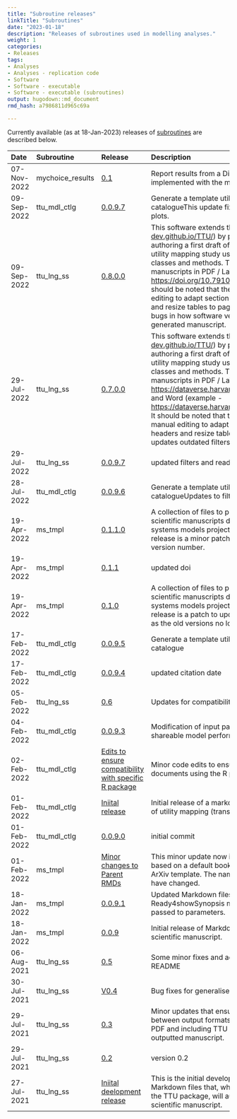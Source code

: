 ```yaml
---
title: "Subroutine releases"
linkTitle: "Subroutines"
date: "2023-01-18"
description: "Releases of subroutines used in modelling analyses."
weight: 1
categories: 
- Releases
tags: 
- Analyses
- Analyses - replication code
- Software
- Software - executable 
- Software - executable (subroutines)
output: hugodown::md_document
rmd_hash: a7986811d965c69a

---
```


Currently available (as at 18-Jan-2023) releases of [subroutines](/docs/model/analyses/reporting-templates/) are described below.

<html>


<body>






<div id="header">




</div>


<table class="table table-hover table-condensed" style="margin-left: auto; margin-right: auto;">
<thead>
<tr>
<th style="text-align:left;">
Date
</th>
<th style="text-align:left;">
Subroutine
</th>
<th style="text-align:left;">
Release
</th>
<th style="text-align:left;">
Description
</th>
</tr>
</thead>
<tbody>
<tr>
<td style="text-align:left;">
07-Nov-2022
</td>
<td style="text-align:left;">
mychoice_results
</td>
<td style="text-align:left;">
<a href="https://github.com/ready4-dev/mychoice_results/releases/tag/v0.1.0.0" style="     ">0.1</a>
</td>
<td style="text-align:left;">
Report results from a Discrete Choice Experiment implemented with the
mychoice R package.
</td>
</tr>
<tr>
<td style="text-align:left;">
09-Sep-2022
</td>
<td style="text-align:left;">
ttu_mdl_ctlg
</td>
<td style="text-align:left;">
<a href="https://github.com/ready4-dev/ttu_mdl_ctlg/releases/tag/v0.0.9.7" style="     ">0.0.9.7</a>
</td>
<td style="text-align:left;">
Generate a template utility mapping (transfer to utility) model
catalogueThis update fixes an issue with the display size of plots.
</td>
</tr>
<tr>
<td style="text-align:left;">
09-Sep-2022
</td>
<td style="text-align:left;">
ttu_lng_ss
</td>
<td style="text-align:left;">
<a href="https://github.com/ready4-dev/ttu_lng_ss/releases/tag/v0.8.0.0" style="     ">0.8.0.0</a>
</td>
<td style="text-align:left;">
This software extends the R package TTU (<a href="https://ready4-dev.github.io/TTU/" class="uri">https://ready4-dev.github.io/TTU/</a>) by providing a
toolkit for automatically authoring a first draft of a scientific
manuscript describing a utility mapping study using metadada generated
by TTU classes and methods. The extension can produce manuscripts in PDF
/ LaTex and Word formats - see <a href="https://doi.org/10.7910/DVN/D74QMP" class="uri">https://doi.org/10.7910/DVN/D74QMP</a> for examples. It
should be noted that the Word output requires some manual editing to
adapt section numbering, modify table headers and resize tables to page
boundaries.This version fixes some bugs in how software versions were
referenced in the generated manuscript.
</td>
</tr>
<tr>
<td style="text-align:left;">
29-Jul-2022
</td>
<td style="text-align:left;">
ttu_lng_ss
</td>
<td style="text-align:left;">
<a href="https://github.com/ready4-dev/ttu_lng_ss/releases/tag/v0.8.0.0" style="     ">0.7.0.0</a>
</td>
<td style="text-align:left;">
This software extends the R package TTU (<a href="https://ready4-dev.github.io/TTU/" class="uri">https://ready4-dev.github.io/TTU/</a>) by providing a
toolkit for automatically authoring a first draft of a scientific
manuscript describing a utility mapping study using metadada generated
by TTU classes and methods. The extension can produce manuscripts in PDF
/ LaTex (example - <a href="https://dataverse.harvard.edu/api/access/datafile/4957407" class="uri">https://dataverse.harvard.edu/api/access/datafile/4957407</a>)
and Word (example - <a href="https://dataverse.harvard.edu/api/access/datafile/4957416" class="uri">https://dataverse.harvard.edu/api/access/datafile/4957416</a>).
It should be noted that the Word output requires some manual editing to
adapt section numbering, modify table headers and resize tables to page
boundaries.This version updates outdated filters.
</td>
</tr>
<tr>
<td style="text-align:left;">
29-Jul-2022
</td>
<td style="text-align:left;">
ttu_lng_ss
</td>
<td style="text-align:left;">
<a href="https://github.com/ready4-dev/ttu_lng_ss/releases/tag/v0.8.0.0" style="     ">0.0.9.7</a>
</td>
<td style="text-align:left;">
updated filters and readme
</td>
</tr>
<tr>
<td style="text-align:left;">
28-Jul-2022
</td>
<td style="text-align:left;">
ttu_mdl_ctlg
</td>
<td style="text-align:left;">
<a href="https://github.com/ready4-dev/ttu_mdl_ctlg/releases/tag/v0.0.9.7" style="     ">0.0.9.6</a>
</td>
<td style="text-align:left;">
Generate a template utility mapping (transfer to utility) model
catalogueUpdates to filters.
</td>
</tr>
<tr>
<td style="text-align:left;">
19-Apr-2022
</td>
<td style="text-align:left;">
ms_tmpl
</td>
<td style="text-align:left;">
<a href="https://github.com/ready4-dev/ms_tmpl/releases/tag/v0.1.1.0" style="     ">0.1.1.0</a>
</td>
<td style="text-align:left;">
A collection of files to provide a template for generating scientific
manuscripts describing open source mental health systems models projects
that use the ready4 framework.This release is a minor patch to correct
an incorrectly specified version number.
</td>
</tr>
<tr>
<td style="text-align:left;">
19-Apr-2022
</td>
<td style="text-align:left;">
ms_tmpl
</td>
<td style="text-align:left;">
<a href="https://github.com/ready4-dev/ms_tmpl/releases/tag/v0.1.1.0" style="     ">0.1.1</a>
</td>
<td style="text-align:left;">
updated doi
</td>
</tr>
<tr>
<td style="text-align:left;">
19-Apr-2022
</td>
<td style="text-align:left;">
ms_tmpl
</td>
<td style="text-align:left;">
<a href="https://github.com/ready4-dev/ms_tmpl/releases/tag/v0.1.1.0" style="     ">0.1.0</a>
</td>
<td style="text-align:left;">
A collection of files to provide a template for generating scientific
manuscripts describing open source mental health systems models projects
that use the ready4 framework.This release is a patch to update third
party developed .lua filters as the old versions no longer work.
</td>
</tr>
<tr>
<td style="text-align:left;">
17-Feb-2022
</td>
<td style="text-align:left;">
ttu_mdl_ctlg
</td>
<td style="text-align:left;">
<a href="https://github.com/ready4-dev/ttu_mdl_ctlg/releases/tag/v0.0.9.7" style="     ">0.0.9.5</a>
</td>
<td style="text-align:left;">
Generate a template utility mapping (transfer to utility) model
catalogue
</td>
</tr>
<tr>
<td style="text-align:left;">
17-Feb-2022
</td>
<td style="text-align:left;">
ttu_mdl_ctlg
</td>
<td style="text-align:left;">
<a href="https://github.com/ready4-dev/ttu_mdl_ctlg/releases/tag/v0.0.9.7" style="     ">0.0.9.4</a>
</td>
<td style="text-align:left;">
updated citation date
</td>
</tr>
<tr>
<td style="text-align:left;">
05-Feb-2022
</td>
<td style="text-align:left;">
ttu_lng_ss
</td>
<td style="text-align:left;">
<a href="https://github.com/ready4-dev/ttu_lng_ss/releases/tag/v0.8.0.0" style="     ">0.6</a>
</td>
<td style="text-align:left;">
Updates for compatibility with specific R package.
</td>
</tr>
<tr>
<td style="text-align:left;">
04-Feb-2022
</td>
<td style="text-align:left;">
ttu_mdl_ctlg
</td>
<td style="text-align:left;">
<a href="https://github.com/ready4-dev/ttu_mdl_ctlg/releases/tag/v0.0.9.7" style="     ">0.0.9.3</a>
</td>
<td style="text-align:left;">
Modification of input parameters to enable reporting of shareable model
performance.
</td>
</tr>
<tr>
<td style="text-align:left;">
02-Feb-2022
</td>
<td style="text-align:left;">
ttu_mdl_ctlg
</td>
<td style="text-align:left;">
<a href="https://github.com/ready4-dev/ttu_mdl_ctlg/releases/tag/v0.0.9.7" style="     ">Edits
to ensure compatibility with specific R package</a>
</td>
<td style="text-align:left;">
Minor code edits to ensure that RMD can be rendered into documents using
the R package specific.
</td>
</tr>
<tr>
<td style="text-align:left;">
01-Feb-2022
</td>
<td style="text-align:left;">
ttu_mdl_ctlg
</td>
<td style="text-align:left;">
<a href="https://github.com/ready4-dev/ttu_mdl_ctlg/releases/tag/v0.0.9.7" style="     ">Iniital
release</a>
</td>
<td style="text-align:left;">
Initial release of a markdown template to create a catalogue of utility
mapping (transfer to utility) models.
</td>
</tr>
<tr>
<td style="text-align:left;">
01-Feb-2022
</td>
<td style="text-align:left;">
ttu_mdl_ctlg
</td>
<td style="text-align:left;">
<a href="https://github.com/ready4-dev/ttu_mdl_ctlg/releases/tag/v0.0.9.7" style="     ">0.0.9.0</a>
</td>
<td style="text-align:left;">
initial commit
</td>
</tr>
<tr>
<td style="text-align:left;">
01-Feb-2022
</td>
<td style="text-align:left;">
ms_tmpl
</td>
<td style="text-align:left;">
<a href="https://github.com/ready4-dev/ms_tmpl/releases/tag/v0.1.1.0" style="     ">Minor
changes to Parent RMDs</a>
</td>
<td style="text-align:left;">
This minor update now includes two PDF versions - one based on a default
bookdown style and one using the rticles ArXiv template. The naming
conventions for the parent files have changed.
</td>
</tr>
<tr>
<td style="text-align:left;">
18-Jan-2022
</td>
<td style="text-align:left;">
ms_tmpl
</td>
<td style="text-align:left;">
<a href="https://github.com/ready4-dev/ms_tmpl/releases/tag/v0.1.1.0" style="     ">0.0.9.1</a>
</td>
<td style="text-align:left;">
Updated Markdown files now have only one object (a Ready4showSynopsis
module from the ready4 framework) passed to parameters.
</td>
</tr>
<tr>
<td style="text-align:left;">
18-Jan-2022
</td>
<td style="text-align:left;">
ms_tmpl
</td>
<td style="text-align:left;">
<a href="https://github.com/ready4-dev/ms_tmpl/releases/tag/v0.1.1.0" style="     ">0.0.9</a>
</td>
<td style="text-align:left;">
Initial release of Markdown files to generate a template scientific
manuscript.
</td>
</tr>
<tr>
<td style="text-align:left;">
06-Aug-2021
</td>
<td style="text-align:left;">
ttu_lng_ss
</td>
<td style="text-align:left;">
<a href="https://github.com/ready4-dev/ttu_lng_ss/releases/tag/v0.8.0.0" style="     ">0.5</a>
</td>
<td style="text-align:left;">
Some minor fixes and additional descriptive content in README
</td>
</tr>
<tr>
<td style="text-align:left;">
30-Jul-2021
</td>
<td style="text-align:left;">
ttu_lng_ss
</td>
<td style="text-align:left;">
<a href="https://github.com/ready4-dev/ttu_lng_ss/releases/tag/v0.8.0.0" style="     ">V0.4</a>
</td>
<td style="text-align:left;">
Bug fixes for generalised (non AQoL) application.
</td>
</tr>
<tr>
<td style="text-align:left;">
29-Jul-2021
</td>
<td style="text-align:left;">
ttu_lng_ss
</td>
<td style="text-align:left;">
<a href="https://github.com/ready4-dev/ttu_lng_ss/releases/tag/v0.8.0.0" style="     ">0.3</a>
</td>
<td style="text-align:left;">
Minor updates that ensure consistency of abstract treatment between
output formats, keep TeX files when outputting to PDF and including TTU
and extension version information in outputted manuscript.
</td>
</tr>
<tr>
<td style="text-align:left;">
29-Jul-2021
</td>
<td style="text-align:left;">
ttu_lng_ss
</td>
<td style="text-align:left;">
<a href="https://github.com/ready4-dev/ttu_lng_ss/releases/tag/v0.8.0.0" style="     ">0.2</a>
</td>
<td style="text-align:left;">
version 0.2
</td>
</tr>
<tr>
<td style="text-align:left;">
27-Jul-2021
</td>
<td style="text-align:left;">
ttu_lng_ss
</td>
<td style="text-align:left;">
<a href="https://github.com/ready4-dev/ttu_lng_ss/releases/tag/v0.8.0.0" style="     ">Iniital
deelopment release</a>
</td>
<td style="text-align:left;">
This is the initial development release of the collection of R Markdown
files that, when used in a reporting workflow of the TTU package, will
automatically generate a draft scientific manuscript.
</td>
</tr>
</tbody>
</table>





<script>

// add bootstrap table styles to pandoc tables
function bootstrapStylePandocTables() {
  $('tr.odd').parent('tbody').parent('table').addClass('table table-condensed');
}
$(document).ready(function () {
  bootstrapStylePandocTables();
});


</script>

<!-- tabsets -->

<script>
$(document).ready(function () {
  window.buildTabsets("TOC");
});

$(document).ready(function () {
  $('.tabset-dropdown > .nav-tabs > li').click(function () {
    $(this).parent().toggleClass('nav-tabs-open');
  });
});
</script>

<!-- code folding -->


<!-- dynamically load mathjax for compatibility with self-contained -->
<script>
  (function () {
    var script = document.createElement("script");
    script.type = "text/javascript";
    script.src  = "https://mathjax.rstudio.com/latest/MathJax.js?config=TeX-AMS-MML_HTMLorMML";
    document.getElementsByTagName("head")[0].appendChild(script);
  })();
</script>

</body>
</html>

